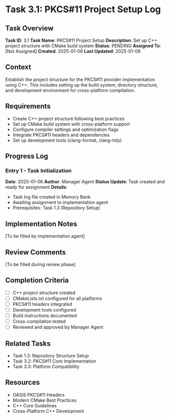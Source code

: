 # Task 3.1: PKCS#11 Project Setup Log

## Task Overview
**Task ID**: 3.1
**Task Name**: PKCS#11 Project Setup
**Description**: Set up C++ project structure with CMake build system
**Status**: PENDING
**Assigned To**: [Not Assigned]
**Created**: 2025-01-06
**Last Updated**: 2025-01-06

## Context
Establish the project structure for the PKCS#11 provider implementation using C++. This includes setting up the build system, directory structure, and development environment for cross-platform compilation.

## Requirements
- Create C++ project structure following best practices
- Set up CMake build system with cross-platform support
- Configure compiler settings and optimization flags
- Integrate PKCS#11 headers and dependencies
- Set up development tools (clang-format, clang-tidy)

## Progress Log

### Entry 1 - Task Initialization
**Date**: 2025-01-06
**Author**: Manager Agent
**Status Update**: Task created and ready for assignment
**Details**: 
- Task log file created in Memory Bank
- Awaiting assignment to implementation agent
- Prerequisites: Task 1.3 (Repository Setup)

## Implementation Notes
[To be filled by implementation agent]

## Review Comments
[To be filled during review phase]

## Completion Criteria
- [ ] C++ project structure created
- [ ] CMakeLists.txt configured for all platforms
- [ ] PKCS#11 headers integrated
- [ ] Development tools configured
- [ ] Build instructions documented
- [ ] Cross-compilation tested
- [ ] Reviewed and approved by Manager Agent

## Related Tasks
- Task 1.3: Repository Structure Setup
- Task 3.2: PKCS#11 Core Implementation
- Task 3.3: Platform Compatibility

## Resources
- OASIS PKCS#11 Headers
- Modern CMake Best Practices
- C++ Core Guidelines
- Cross-Platform C++ Development